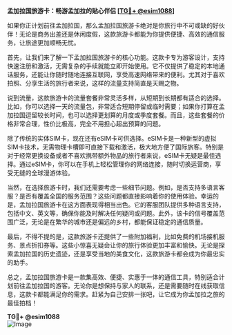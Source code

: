 **孟加拉国旅游卡：畅游孟加拉的贴心伴侣 [[TG💪+ @esim1088](https://t.me/s/esim1088)]**

如果你正计划前往孟加拉国，那么孟加拉国旅游卡绝对是你旅行中不可或缺的好伙伴！无论是商务出差还是休闲度假，这款旅游卡都能为你提供便捷、高效的通信服务，让旅途更加顺畅无忧。

首先，让我们来了解一下孟加拉国旅游卡的核心功能。这款卡专为游客设计，支持快速注册和激活，无需复杂的手续就能立即开始使用。它不仅提供了稳定的本地通话服务，还能让你随时随地连接互联网，享受高速网络带来的便利。尤其对于喜欢拍照、分享生活的旅行者来说，这样的流量支持简直是天赐之物。

说到流量，这款旅游卡的流量套餐非常灵活多样，从短期到长期都有适合的选择。比如，你可以选择一天的流量包，非常适合短期停留或临时需要；如果你打算在孟加拉国逗留较长时间，也可以选择更划算的月度或季度套餐。而且，这些套餐的价格非常合理，性价比极高，完全不用担心超出预算的问题。

除了传统的实体SIM卡，现在还有eSIM卡可供选择。eSIM卡是一种新型的虚拟SIM卡技术，无需物理卡槽即可直接下载和激活，极大地方便了国际旅客。特别是对于经常更换设备或者不喜欢携带额外物品的旅行者来说，eSIM卡无疑是最佳选择。通过eSIM卡，你可以在手机上轻松管理你的网络连接，随时切换运营商，享受无缝的全球漫游体验。

当然，在选择旅游卡时，我们还需要考虑一些细节问题。例如，是否支持多语言客服？是否有覆盖全国的服务范围？这些问题都直接影响着你的使用体验。幸运的是，孟加拉国旅游卡在这方面表现得相当出色。它的客服团队提供多种语言支持，包括中文、英文等，确保你能及时解决任何疑问或问题。此外，该卡的信号覆盖范围广泛，无论是在繁华的城市还是偏远的乡村，都能保证稳定的通信质量。

最后，不得不提的是，这款旅游卡还提供了一些附加福利，比如免费的机场接机服务、景点折扣券等。这些小惊喜无疑会让你的旅行体验更加丰富和愉快。无论是探索孟加拉国的历史遗迹，还是享受当地的美食文化，这款旅游卡都会成为你最忠实的助手。

总之，孟加拉国旅游卡是一款集高效、便捷、实惠于一体的通信工具，特别适合计划前往孟加拉国的游客。无论你是想保持与家人的联系，还是需要随时在线获取信息，这款卡都能满足你的需求。赶紧为自己安排一张吧，让它成为你孟加拉之旅的最佳拍档！

**TG💪+ @esim1088**  
![Image](https://i.postimg.cc/4NQfJmqS/Snipaste-2025-05-13-00-14-12.png)